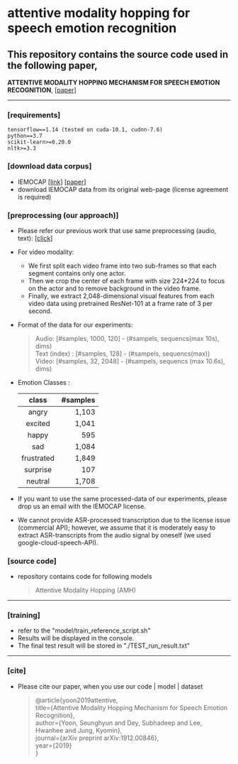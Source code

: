 # attentive modality hopping for speech emotion recognition

## This repository contains the source code used in the following paper,

**ATTENTIVE MODALITY HOPPING MECHANISM FOR SPEECH EMOTION
RECOGNITION**, <a href="http://arxiv.org/abs/1912.00846">[paper]</a>

----------

### [requirements]
	tensorflow==1.14 (tested on cuda-10.1, cudnn-7.6)
	python==3.7
	scikit-learn>=0.20.0
	nltk>=3.3
    

### [download data corpus]
- IEMOCAP <a href="https://sail.usc.edu/iemocap/">[link]</a>
<a href="https://link.springer.com/article/10.1007/s10579-008-9076-6">[paper]</a>
- download IEMOCAP data from its original web-page (license agreement is required)


### [preprocessing (our approach)]
- Please refer our previous work that use same preprocessing (audio, text): <a href="https://github.com/david-yoon/multimodal-speech-emotion">[click] </a>
- For video modality:
	- We first split each video frame into two sub-frames so that each segment contains only one actor.
	- Then we crop the center of each frame with size 224*224 to focus on the actor and to remove background in the video frame.
	-  Finally, we extract 2,048-dimensional visual features from each video data using pretrained ResNet-101 at a frame rate of 3 per second.
- Format of the data for our experiments:
	> Audio: [#samples, 1000, 120] - (#sampels, sequencs(max 10s), dims) <br>
	> Text (index) : [#samples, 128] - (#sampels, sequencs(max)) <br>
	> Video: [#samples, 32, 2048] - (#sampels, sequencs (max 10.6s), dims) <br>
- Emotion Classes :

  |    class   | #samples |
  |:----------:|----------:|
  |    angry   |    1,103 |
  |   excited  |    1,041 |
  |    happy   |      595 |
  |     sad    |    1,084 |
  | frustrated |    1,849 |
  |  surprise  |      107 |
  |   neutral  |    1,708 |

- If you want to use the same processed-data of our experiments, please drop us an email with the IEMOCAP license.
- We cannot provide ASR-processed transcription due to the license issue (commercial API); however, we assume that it is moderately easy to extract ASR-transcripts from the audio signal by oneself (we used google-cloud-speech-API).




### [source code]
- repository contains code for following models
	 > Attentive Modality Hopping (AMH) <br>


----------

### [training]
- refer to the "model/train_reference_script.sh"
- Results will be displayed in the console. <br>
- The final test result will be stored in "./TEST_run_result.txt" <br>



----------


### [cite]
- Please cite our paper, when you use our code | model | dataset
	> @article{yoon2019attentive,<br>
  title={Attentive Modality Hopping Mechanism for Speech Emotion Recognition},<br>
  author={Yoon, Seunghyun and Dey, Subhadeep and Lee, Hwanhee and Jung, Kyomin},<br>
  journal={arXiv preprint arXiv:1912.00846},<br>
  year={2019}<br>
}